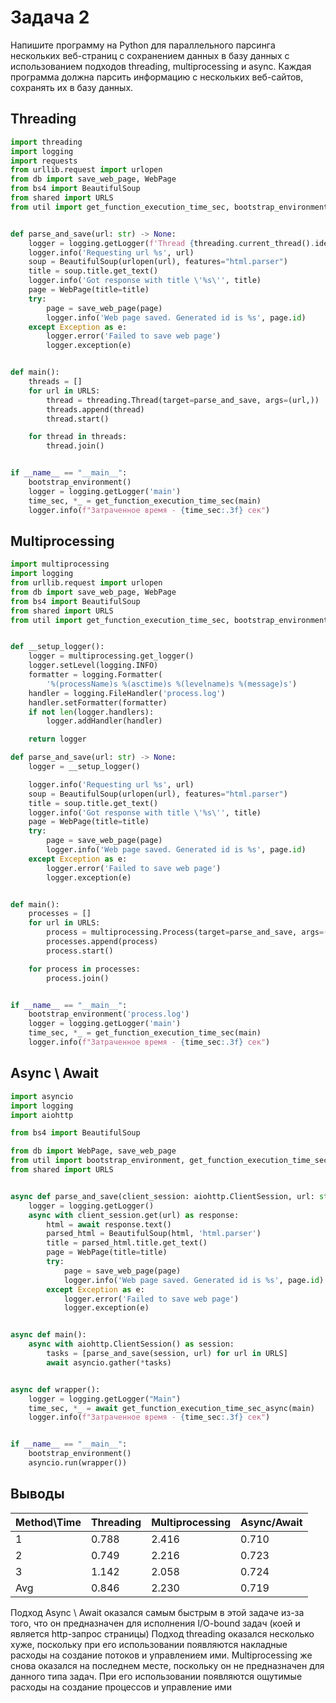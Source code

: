 # Задача 2
Напишите программу на Python для параллельного парсинга нескольких веб-страниц с сохранением данных в базу данных с использованием подходов threading, multiprocessing и async. Каждая программа должна парсить информацию с нескольких веб-сайтов, сохранять их в базу данных.

## Threading
```python
import threading
import logging
import requests
from urllib.request import urlopen
from db import save_web_page, WebPage
from bs4 import BeautifulSoup
from shared import URLS
from util import get_function_execution_time_sec, bootstrap_environment


def parse_and_save(url: str) -> None:
    logger = logging.getLogger(f'Thread {threading.current_thread().ident}')
    logger.info('Requesting url %s', url)
    soup = BeautifulSoup(urlopen(url), features="html.parser")
    title = soup.title.get_text()
    logger.info('Got response with title \'%s\'', title)
    page = WebPage(title=title)
    try:
        page = save_web_page(page)
        logger.info('Web page saved. Generated id is %s', page.id)
    except Exception as e:
        logger.error('Failed to save web page')
        logger.exception(e)


def main():
    threads = []
    for url in URLS:
        thread = threading.Thread(target=parse_and_save, args=(url,))
        threads.append(thread)
        thread.start()

    for thread in threads:
        thread.join()


if __name__ == "__main__":
    bootstrap_environment()
    logger = logging.getLogger('main')
    time_sec, *_ = get_function_execution_time_sec(main)
    logger.info(f"Затраченное время - {time_sec:.3f} сек")
```

## Multiprocessing
```python
import multiprocessing
import logging
from urllib.request import urlopen
from db import save_web_page, WebPage
from bs4 import BeautifulSoup
from shared import URLS
from util import get_function_execution_time_sec, bootstrap_environment


def __setup_logger():
    logger = multiprocessing.get_logger()
    logger.setLevel(logging.INFO)
    formatter = logging.Formatter(
        '%(processName)s %(asctime)s %(levelname)s %(message)s')
    handler = logging.FileHandler('process.log')
    handler.setFormatter(formatter)
    if not len(logger.handlers):
        logger.addHandler(handler)

    return logger

def parse_and_save(url: str) -> None:
    logger = __setup_logger()

    logger.info('Requesting url %s', url)
    soup = BeautifulSoup(urlopen(url), features="html.parser")
    title = soup.title.get_text()
    logger.info('Got response with title \'%s\'', title)
    page = WebPage(title=title)
    try:
        page = save_web_page(page)
        logger.info('Web page saved. Generated id is %s', page.id)
    except Exception as e:
        logger.error('Failed to save web page')
        logger.exception(e)


def main():
    processes = []
    for url in URLS:
        process = multiprocessing.Process(target=parse_and_save, args=(url,))
        processes.append(process)
        process.start()

    for process in processes:
        process.join()


if __name__ == "__main__":
    bootstrap_environment('process.log')
    logger = logging.getLogger('main')
    time_sec, *_ = get_function_execution_time_sec(main)
    logger.info(f"Затраченное время - {time_sec:.3f} сек")

```

## Async \ Await
```python
import asyncio
import logging
import aiohttp

from bs4 import BeautifulSoup

from db import WebPage, save_web_page
from util import bootstrap_environment, get_function_execution_time_sec_async
from shared import URLS


async def parse_and_save(client_session: aiohttp.ClientSession, url: str):
    logger = logging.getLogger()
    async with client_session.get(url) as response:
        html = await response.text()
        parsed_html = BeautifulSoup(html, 'html.parser')
        title = parsed_html.title.get_text()
        page = WebPage(title=title)
        try:
            page = save_web_page(page)
            logger.info('Web page saved. Generated id is %s', page.id)
        except Exception as e:
            logger.error('Failed to save web page')
            logger.exception(e)


async def main():
    async with aiohttp.ClientSession() as session:
        tasks = [parse_and_save(session, url) for url in URLS]
        await asyncio.gather(*tasks)


async def wrapper():
    logger = logging.getLogger("Main")
    time_sec, *_ = await get_function_execution_time_sec_async(main)
    logger.info(f"Затраченное время - {time_sec:.3f} сек")


if __name__ == "__main__":
    bootstrap_environment()
    asyncio.run(wrapper())
```

## Выводы

| Method\Time | Threading | Multiprocessing | Async/Await |
|-------------|-----------|-----------------|-------------|
| 1           | 0.788     | 2.416           | 0.710       |
| 2           | 0.749     | 2.216           | 0.723       |
| 3           | 1.142     | 2.058           | 0.724       |
| Avg         | 0.846     | 2.230           | 0.719       |

Подход Async \ Await оказался самым быстрым в этой задаче из-за того, что он предназначен для исполнения I/O-bound задач (коей и является http-запрос страницы)
Подход threading оказался несколько хуже, поскольку при его использовании появляются накладные расходы на создание потоков и управлением ими.
Multiprocessing же снова оказался на последнем месте, поскольку он не предназначен для данного типа задач. При его использовании появляются ощутимые расходы на создание процессов и управление ими